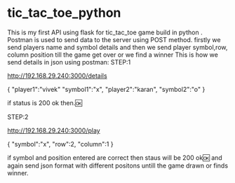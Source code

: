 # tic_tac_toe_python
This is my first API using flask for tic_tac_toe game build in python . 
Postman is used to send data to the server using POST method.
firstly we send players name and symbol details and then we send player symbol,row, column position till the game get over or we find a winner
This is how we send details in json using postman:
STEP:1

http://192.168.29.240:3000/details

{
    "player1":"vivek"
    "symbol1":"x",
    "player2":"karan",
    "symbol2":"o"
}


if status is 200 ok then.🆗


STEP:2



http://192.168.29.240:3000/play


{
    "symbol":"x",
    "row":2,
    "column":1
}


if symbol and position entered are correct then staus will be 200 ok🆗 and again send json format with different positons untill the game drawn or finds winner.
